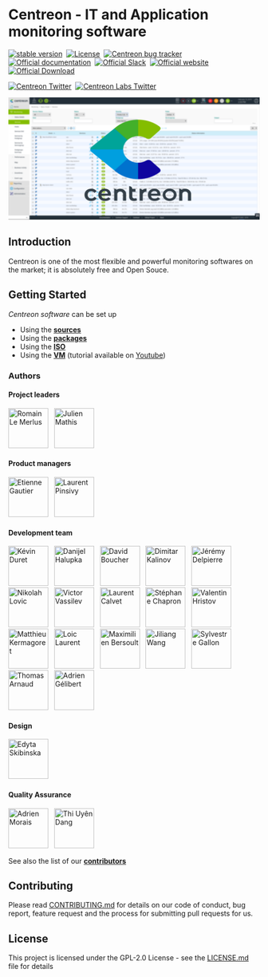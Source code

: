 <h1> Centreon - IT and Application monitoring software </h1>

[![stable version](https://img.shields.io/github/release/centreon/centreon.svg?style=flat)](https://github.com/centreon/centreon/releases/latest) &nbsp;[![License](https://img.shields.io/badge/license-GPL--2.0-blue.svg)](https://raw.githubusercontent.com/centreon/centreon/master/LICENSE) &nbsp;[![Centreon bug tracker](https://img.shields.io/github/issues/centreon/centreon.svg?style=flat)](https://github.com/centreon/centreon/issues) &nbsp;[![Official documentation](https://img.shields.io/badge/official-documentation-orange.svg)](https://documentation.centreon.com/docs/centreon/en/latest/) &nbsp;[![Official Slack](https://img.shields.io/badge/official-slack-orange.svg)](https://centreon.github.io/register-slack) &nbsp;[![Official website](https://img.shields.io/badge/official-website-orange.svg)](https://www.centreon.com/en/) &nbsp;[![Official Download](https://img.shields.io/badge/official-download-orange.svg)](https://download.centreon.com/) &nbsp;

[![Centreon Twitter](https://img.shields.io/twitter/follow/centreon.svg?style=social)](https://twitter.com/centreon) &nbsp;[![Centreon Labs Twitter](https://img.shields.io/twitter/follow/centreonlabs.svg?style=social)](https://twitter.com/centreonlabs) &nbsp;

![Centreon ScreenShot](centreon-github-wall.jpg?raw=true "Title")

<h2> Introduction </h2>

Centreon is one of the most flexible and powerful monitoring softwares
on the market; it is absolutely free and Open Souce.

<h2> Getting Started </h2>

*Centreon software* can be set up

* Using the [**sources**](https://documentation.centreon.com/docs/centreon/en/latest/installation/from_sources.html#using-sources)
* Using the [**packages**](https://documentation.centreon.com/docs/centreon/en/latest/installation/from_packages.html#using-packages)
* Using the [**ISO**](https://documentation.centreon.com/docs/centreon/en/latest/installation/from_iso.html)
* Using the [**VM**](https://documentation.centreon.com/docs/centreon/en/latest/installation/from_VM.html) (tutorial available on [Youtube](https://www.youtube.com/watch?v=rnq9QnljaQE))

<h3> Authors </h3>

<h4> Project leaders </h4>

<a href="https://github.com/rlemerlus"><img src="https://avatars2.githubusercontent.com/u/6861329?s=400&v=4" title="Romain Le Merlus" width="80" height="80"></a> &nbsp;
<a href="https://github.com/julienmathis"><img src="https://avatars3.githubusercontent.com/u/2294502?s=400&v=4" title="Julien Mathis" width="80" height="80"></a> &nbsp;

<h4> Product managers </h4>

<a href="https://github.com/Moujimouja"><img src="https://avatars2.githubusercontent.com/u/6620287?s=400&v=4" title="Etienne Gautier" width="80" height="80"></a> &nbsp; <a href="https://github.com/lpinsivy"><img src="https://avatars2.githubusercontent.com/u/3351916?s=400&v=4" title="Laurent Pinsivy" width="80" height="80"></a> &nbsp;

<h4> Development team </h4>

<a href="https://github.com/kduret"><img src="https://avatars1.githubusercontent.com/u/11978823?s=400&v=4" title="Kévin Duret" width="80" height="80"></a> &nbsp; <a href="https://github.com/danielhalupka"><img src="https://avatars3.githubusercontent.com/u/7901495?s=400&v=4" title="Danijel Halupka" width="80" height="80"></a> &nbsp; <a href="https://github.com/bouda1"><img src="https://avatars1.githubusercontent.com/u/6324413?s=400&v=4 " title="David Boucher" width="80" height="80"></a> &nbsp;
<a href="https://github.com/miteto"><img src="https://avatars2.githubusercontent.com/u/292643?s=400&v=4" title="Dimitar Kalinov" width="80" height="80"></a> &nbsp;
<a href="https://github.com/jdelpierre"><img src="https://avatars0.githubusercontent.com/u/12846806?s=400&v=4" title="Jérémy Delpierre" width="80" height="80"></a> &nbsp;
<a href="https://github.com/NikolaL87"><img src="https://avatars3.githubusercontent.com/u/13216963?s=400&v=4" title="Nikolah Lovic" width="80" height="80"></a> &nbsp;
<a href="https://github.com/victorvassilev"><img src="https://avatars1.githubusercontent.com/u/19683390?s=400&v=4" title="Victor Vassilev" width="80" height="80"></a> &nbsp;
<a href="https://github.com/callapa"><img src="https://avatars1.githubusercontent.com/u/1265083?s=400&v=4" title="Laurent Calvet" width="80" height="80"></a> &nbsp;
<a href="https://github.com/sc979"><img src="https://avatars1.githubusercontent.com/u/34628915?s=400&v=4" title="Stéphane Chapron" width="80" height="80"></a> &nbsp;
<a href="https://github.com/vhr"><img src="https://avatars2.githubusercontent.com/u/365020?s=400&v=4" title="Valentin Hristov" width="80" height="80"></a> &nbsp;
<a href="https://github.com/ganoze"><img src="https://avatars0.githubusercontent.com/u/6575378?s=400&v=4" title="Matthieu Kermagoret" width="80" height="80"></a> &nbsp;
<a href="https://github.com/loiclau"><img src="https://avatars3.githubusercontent.com/u/2759315?s=400&v=4" title="Loic Laurent" width="80" height="80"></a> &nbsp;
<a href="https://github.com/leoncx"><img src="https://avatars1.githubusercontent.com/u/3930276?s=400&v=4" title="Maximilien Bersoult" width="80" height="80"></a> &nbsp;
<a href="https://github.com/jiliangWANG"><img src="https://avatars1.githubusercontent.com/u/48441685?s=400&v=4" title="Jiliang Wang" width="80" height="80"></a> &nbsp;
<a href="https://github.com/SylvestreG"><img src="https://avatars2.githubusercontent.com/u/3818949?s=400&v=4" title="Sylvestre Gallon" width="80" height="80"></a> &nbsp;
<a href="https://github.com/Pontissalien"><img src="https://avatars3.githubusercontent.com/u/38663853?s=400&v=4" title="Thomas Arnaud" width="80" height="80"></a> &nbsp; <a href="https://github.com/agelibert"><img src="https://avatars1.githubusercontent.com/u/28709386?s=400&v=4" title="Adrien Gélibert" width="80" height="80"></a> &nbsp;

<h4> Design </h4>

<a href="https://github.com/EdytaSki"><img src="https://avatars2.githubusercontent.com/u/41005916?s=400&v=4" title="Edyta Skibinska" width="80" height="80"></a> &nbsp;

<h4> Quality Assurance </h2>

<a href="https://github.com/adr-mo "><img src="https://avatars2.githubusercontent.com/u/31647811?s=400&v=4" title="Adrien Morais" width="80" height="80"></a> &nbsp; <a href="https://github.com/thiuyendang"><img src="https://avatars2.githubusercontent.com/u/25612980?s=400&v=4" title="Thi Uyên Dang" width="80" height="80"></a> &nbsp;

See also the list of our [**contributors**](https://github.com/centreon/centreon/graphs/contributors)

<h2> Contributing </h2>

Please read [CONTRIBUTING.md](CONTRIBUTING.md) for details on our code of conduct, bug report, feature request and the process for submitting pull requests for us.

<h2> License </h2>

This project is licensed under the GPL-2.0 License - see the [LICENSE.md](LICENSE.md) file for details
